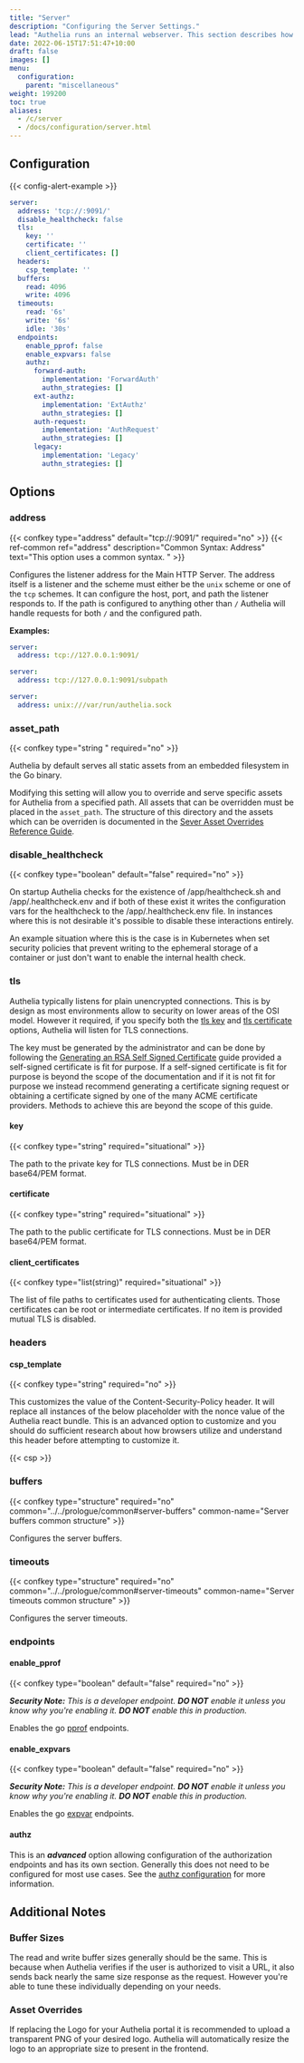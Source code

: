 ```yaml
---
title: "Server"
description: "Configuring the Server Settings."
lead: "Authelia runs an internal webserver. This section describes how to configure and tune this."
date: 2022-06-15T17:51:47+10:00
draft: false
images: []
menu:
  configuration:
    parent: "miscellaneous"
weight: 199200
toc: true
aliases:
  - /c/server
  - /docs/configuration/server.html
---
```


## Configuration

{{< config-alert-example >}}

```yaml
server:
  address: 'tcp://:9091/'
  disable_healthcheck: false
  tls:
    key: ''
    certificate: ''
    client_certificates: []
  headers:
    csp_template: ''
  buffers:
    read: 4096
    write: 4096
  timeouts:
    read: '6s'
    write: '6s'
    idle: '30s'
  endpoints:
    enable_pprof: false
    enable_expvars: false
    authz:
      forward-auth:
        implementation: 'ForwardAuth'
        authn_strategies: []
      ext-authz:
        implementation: 'ExtAuthz'
        authn_strategies: []
      auth-request:
        implementation: 'AuthRequest'
        authn_strategies: []
      legacy:
        implementation: 'Legacy'
        authn_strategies: []
```

## Options

### address

{{< confkey type="address" default="tcp://:9091/" required="no" >}}
{{< ref-common ref="address" description="Common Syntax: Address" text="This option uses a common syntax. " >}}

Configures the listener address for the Main HTTP Server. The address itself is a listener and the scheme must either be
the `unix` scheme or one of the `tcp` schemes. It can configure the host, port, and path the listener responds to. If
the path is configured to anything other than `/` Authelia will handle requests for both `/` and the configured path.

__Examples:__

```yaml
server:
  address: tcp://127.0.0.1:9091/
```

```yaml
server:
  address: tcp://127.0.0.1:9091/subpath
```

```yaml
server:
  address: unix:///var/run/authelia.sock
```

### asset_path

{{< confkey type="string " required="no" >}}

Authelia by default serves all static assets from an embedded filesystem in the Go binary.

Modifying this setting will allow you to override and serve specific assets for Authelia from a specified path. All
assets that can be overridden must be placed in the `asset_path`. The structure of this directory and the assets which
can be overriden is documented in the
[Sever Asset Overrides Reference Guide](../../reference/guides/server-asset-overrides.md).

### disable_healthcheck

{{< confkey type="boolean" default="false" required="no" >}}

On startup Authelia checks for the existence of /app/healthcheck.sh and /app/.healthcheck.env and if both of these exist
it writes the configuration vars for the healthcheck to the /app/.healthcheck.env file. In instances where this is not
desirable it's possible to disable these interactions entirely.

An example situation where this is the case is in Kubernetes when set security policies that prevent writing to the
ephemeral storage of a container or just don't want to enable the internal health check.

### tls

Authelia typically listens for plain unencrypted connections. This is by design as most environments allow to
security on lower areas of the OSI model. However it required, if you specify both the [tls key](#key) and
[tls certificate](#certificate) options, Authelia will listen for TLS connections.

The key must be generated by the administrator and can be done by following the
[Generating an RSA Self Signed Certificate](../../reference/guides/generating-secure-values.md#generating-an-rsa-self-signed-certificate)
guide provided a self-signed certificate is fit for purpose. If a self-signed certificate is fit for purpose is beyond
the scope of the documentation and if it is not fit for purpose we instead recommend generating a certificate signing
request or obtaining a certificate signed by one of the many ACME certificate providers. Methods to achieve this are
beyond the scope of this guide.

#### key

{{< confkey type="string" required="situational" >}}

The path to the private key for TLS connections. Must be in DER base64/PEM format.

#### certificate

{{< confkey type="string" required="situational" >}}

The path to the public certificate for TLS connections. Must be in DER base64/PEM format.

#### client_certificates

{{< confkey type="list(string)" required="situational" >}}

The list of file paths to certificates used for authenticating clients. Those certificates can be root
or intermediate certificates. If no item is provided mutual TLS is disabled.

### headers

#### csp_template

{{< confkey type="string" required="no" >}}

This customizes the value of the Content-Security-Policy header. It will replace all instances of the below placeholder
with the nonce value of the Authelia react bundle. This is an advanced option to customize and you should do sufficient
research about how browsers utilize and understand this header before attempting to customize it.

{{< csp >}}

### buffers

{{< confkey type="structure" required="no" common="../../prologue/common#server-buffers" common-name="Server buffers common structure" >}}

Configures the server buffers.

### timeouts

{{< confkey type="structure" required="no" common="../../prologue/common#server-timeouts" common-name="Server timeouts common structure" >}}

Configures the server timeouts.

### endpoints

#### enable_pprof

{{< confkey type="boolean" default="false" required="no" >}}

*__Security Note:__ This is a developer endpoint. __DO NOT__ enable it unless you know why you're enabling it.
__DO NOT__ enable this in production.*

Enables the go [pprof](https://pkg.go.dev/net/http/pprof) endpoints.

#### enable_expvars

{{< confkey type="boolean" default="false" required="no" >}}

*__Security Note:__ This is a developer endpoint. __DO NOT__ enable it unless you know why you're enabling it.
__DO NOT__ enable this in production.*

Enables the go [expvar](https://pkg.go.dev/expvar) endpoints.

#### authz

This is an *__advanced__* option allowing configuration of the authorization endpoints and has its own section.
Generally this does not need to be configured for most use cases. See the
[authz configuration](./server-endpoints-authz.md) for more information.

## Additional Notes

### Buffer Sizes

The read and write buffer sizes generally should be the same. This is because when Authelia verifies
if the user is authorized to visit a URL, it also sends back nearly the same size response as the request. However
you're able to tune these individually depending on your needs.

### Asset Overrides

If replacing the Logo for your Authelia portal it is recommended to upload a transparent PNG of your desired logo.
Authelia will automatically resize the logo to an appropriate size to present in the frontend.
